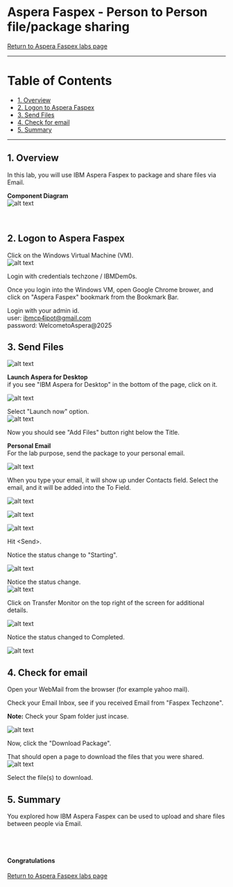 # Aspera Faspex - Person to Person file/package sharing

[Return to Aspera Faspex labs page](../index.md)

---

# Table of Contents 
- [1. Overview](#overview)
- [2. Logon to Aspera Faspex](#login)
- [3. Send Files](#send)
- [4. Check for email](#email)
- [5. Summary](#summary)

---

## 1. Overview <a name="overiew"></a>

In this lab, you will use IBM Aspera Faspex to package and share files via Email.

**Component Diagram** <br>
![alt text](./images/architecture.png)

<br>


## 2. Logon to Aspera Faspex <a name="login"></a>

Click on the Windows Virtual Machine (VM). <br>
![alt text](./images/image-13.png)

Login with credentials techzone / IBMDem0s. <br>

Once you login into the Windows VM, open Google Chrome brower, and click on \"Aspera Faspex\" bookmark from the Bookmark Bar. <br>

Login with your admin id. <br>
user: ibmcp4ipot@gmail.com <br>
password: WelcometoAspera@2025<br>


## 3. Send Files <a name="send"></a>

![alt text](./images/image.png)

**Launch Aspera for Desktop** <br>
if you see "IBM Aspera for Desktop" in the bottom of the page, click on it. <br>

![alt text](./images/image-11.png)

Select "Launch now" option. <br>
![alt text](./images/image-12.png)

Now you should see "Add Files" button right below the Title. <br>

**Personal Email** <br>
For the lab purpose, send the package to your personal email. <br>

![alt text](./images/image-1.png)

When you type your email, it will show up under Contacts field. Select the email, and it will be added into the To Field. <br>

![alt text](./images/image-2.png)


![alt text](./images/image-3.png)

![alt text](./images/image-4.png)

Hit \<Send\>. 

Notice the status change to \"Starting\". <br>

![alt text](./images/image-5.png)

Notice the status change. <br>
![alt text](./images/image-6.png)

Click on Transfer Monitor on the top right of the screen for additional details. <br>

![alt text](./images/image-8.png)

Notice the status changed to Completed.

![alt text](./images/image-7.png)



## 4. Check for email <a name="email"></a>

Open your WebMail from the browser (for example yahoo mail). <br>

Check your Email Inbox, see if you received Email from "Faspex Techzone". <br>

**Note:** Check your Spam folder just incase. <br>

![alt text](./images/image-9.png)

Now, click the \"Download Package\". <br>

That should open a page to download the files that you were shared. <br>
![alt text](./images/image-10.png)

Select the file(s) to download. <br>


## 5. Summary <a name="summary"></a>

You explored how IBM Aspera Faspex can be used to upload and share files between people via Email. <br>

<br> <br>
#### Congratulations ###


[Return to Aspera Faspex labs page](../index.md)
